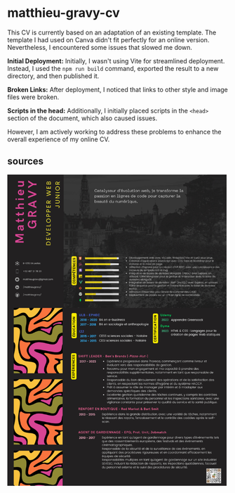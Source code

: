 # matthieu-gravy-cv

This CV is currently based on an adaptation of an existing template. The template I had used on Canva didn't fit perfectly for an online version. Nevertheless, I encountered some issues that slowed me down.

**Initial Deployment:** Initially, I wasn't using Vite for streamlined deployment. Instead, I used the `npm run build` command, exported the result to a new directory, and then published it.

**Broken Links:** After deployment, I noticed that links to other style and image files were broken.

**Scripts in the head:** Additionally, I initially placed scripts in the `<head>` section of the document, which also caused issues.

However, I am actively working to address these problems to enhance the overall experience of my online CV.

## sources

<img width="500" src="matthieuGravy-webDev.png" alt="cv-canva">
